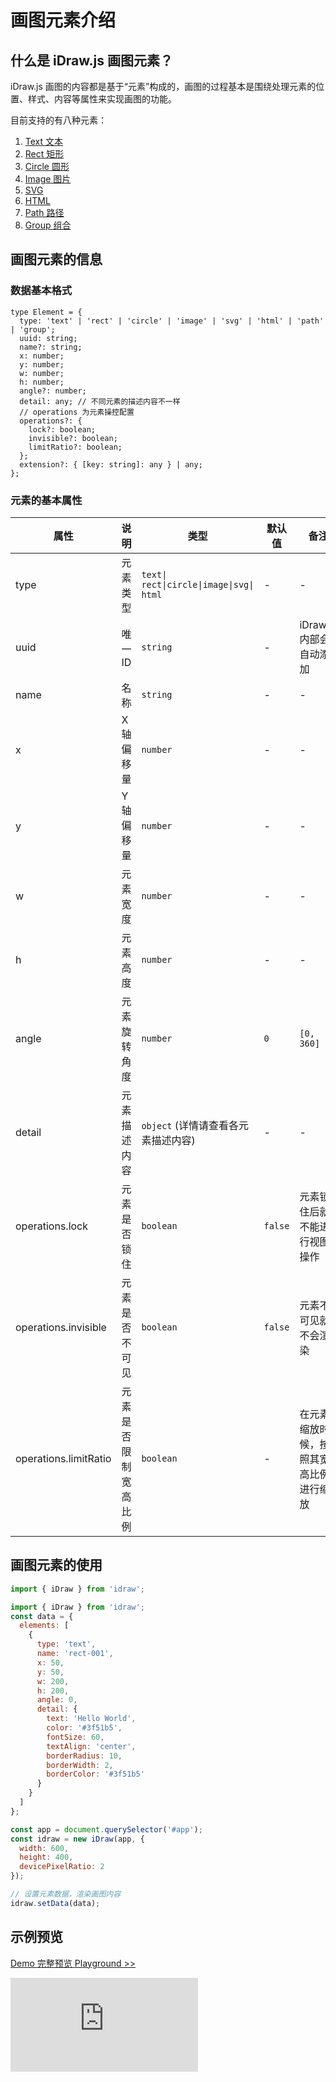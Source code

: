 # 画图元素介绍

## 什么是 iDraw.js 画图元素？

iDraw.js 画图的内容都是基于“元素”构成的，画图的过程基本是围绕处理元素的位置、样式、内容等属性来实现画图的功能。

目前支持的有八种元素：

1. [Text 文本](./text.md)
2. [Rect 矩形](./rect.md)
3. [Circle 圆形](./circle.md)
4. [Image 图片](./image.md)
5. [SVG](./svg.md)
6. [HTML](./html.md)
7. [Path 路径](./path.md)
8. [Group 组合](./group.md)

## 画图元素的信息

### 数据基本格式

```tsx
type Element = {
  type: 'text' | 'rect' | 'circle' | 'image' | 'svg' | 'html' | 'path' | 'group';
  uuid: string;
  name?: string;
  x: number;
  y: number;
  w: number;
  h: number;
  angle?: number;
  detail: any; // 不同元素的描述内容不一样
  // operations 为元素操控配置
  operations?: {
    lock?: boolean;
    invisible?: boolean;
    limitRatio?: boolean;
  };
  extension?: { [key: string]: any } | any;
};
```

### 元素的基本属性

| 属性                  | 说明                 | 类型                                     | 默认值  | 备注                                   |
| --------------------- | -------------------- | ---------------------------------------- | ------- | -------------------------------------- |
| type                  | 元素类型             | `text\| rect\|circle\|image\|svg\| html` | -       | -                                      |
| uuid                  | 唯一 ID              | `string`                                 | -       | iDraw.js 内部会自动添加                |
| name                  | 名称                 | `string`                                 | -       | -                                      |
| x                     | X 轴偏移量           | `number`                                 | -       | -                                      |
| y                     | Y 轴偏移量           | `number`                                 | -       | -                                      |
| w                     | 元素宽度             | `number`                                 | -       | -                                      |
| h                     | 元素高度             | `number`                                 | -       | -                                      |
| angle                 | 元素旋转角度         | `number`                                 | `0`     | `[0, 360]`                             |
| detail                | 元素描述内容         | `object` (详情请查看各元素描述内容)      | -       | -                                      |
| operations.lock       | 元素是否锁住         | `boolean`                                | `false` | 元素锁住后就不能进行视图操作           |
| operations.invisible  | 元素是否不可见       | `boolean`                                | `false` | 元素不可见就不会渲染                   |
| operations.limitRatio | 元素是否限制宽高比例 | `boolean`                                | -       | 在元素缩放时候，按照其宽高比例进行缩放 |

## 画图元素的使用

```js
import { iDraw } from 'idraw';

import { iDraw } from 'idraw';
const data = {
  elements: [
    {
      type: 'text',
      name: 'rect-001',
      x: 50,
      y: 50,
      w: 200,
      h: 200,
      angle: 0,
      detail: {
        text: 'Hello World',
        color: '#3f51b5',
        fontSize: 60,
        textAlign: 'center',
        borderRadius: 10,
        borderWidth: 2,
        borderColor: '#3f51b5'
      }
    }
  ]
};

const app = document.querySelector('#app');
const idraw = new iDraw(app, {
  width: 600,
  height: 400,
  devicePixelRatio: 2
});

// 设置元素数据，渲染画图内容
idraw.setData(data);
```

## 示例预览

[Demo 完整预览 Playground >>](https://idraw.js.org/playground/?demo=elem-rect)

<iframe class="idraw-playground-preview" src="https://idraw.js.org/playground/?demo=elem-rect&header=false&sider=false&default-editor-split=50"
      frameborder="no" border="0" 
  ></iframe>

